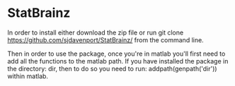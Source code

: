 # StatBrainz
In order to install either download the zip file or run
git clone https://github.com/sjdavenport/StatBrainz/ from the command line.

Then in order to use the package, once you're in matlab you'll first need to add all the functions to the matlab path. 
If you have installed the package in the directory: dir, then to do so you need to run: addpath(genpath('dir')) within matlab.
